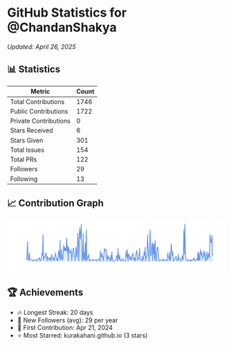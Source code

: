 # GitHub Statistics for @ChandanShakya
*Updated: April 26, 2025*

## 📊 Statistics
| Metric | Count |
|--------|--------|
| Total Contributions | 1746 |
| Public Contributions | 1722 |
| Private Contributions | 0 |
| Stars Received | 6 |
| Stars Given | 301 |
| Total Issues | 154 |
| Total PRs | 122 |
| Followers | 29 |
| Following | 13 |

## 📈 Contribution Graph

![Contribution Graph](./contribution_graph.png)

## 🏆 Achievements

- 🔥 Longest Streak: 20 days
- 👥 New Followers (avg): 29 per year
- 📅 First Contribution: Apr 21, 2024
- ⭐ Most Starred: kurakahani.github.io (3 stars)

